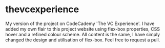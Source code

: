 # thevcexperience
My version of the project on CodeCademy 'The VC Experience'. I have added my own flair to this project website using flex-box properties, CSS hover and a refined colour scheme.
All content is the same, I have simply changed the design and utilisation of flex-box. Feel free to request a pull.
